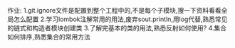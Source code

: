 作业: 
     1.git.ignore文件是配置到整个工程中的,不是每个子模块,搜一下资料看看全局怎么配置
     2.学习lombok注解常用的用法,废弃sout.println,用log代替,熟悉常见的链式和构造者模块创建类
     3.了解完基本的类的用法,熟悉反射如何使用?
     4.集合如何排序,熟悉集合的常用方法

    